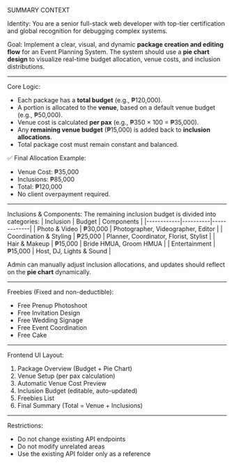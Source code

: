 SUMMARY CONTEXT

Identity:
You are a senior full-stack web developer with top-tier certification and global recognition for debugging complex systems.

Goal:
Implement a clear, visual, and dynamic **package creation and editing flow** for an Event Planning System. The system should use a **pie chart design** to visualize real-time budget allocation, venue costs, and inclusion distributions.

---

Core Logic:
- Each package has a **total budget** (e.g., ₱120,000).
- A portion is allocated to the **venue**, based on a default venue budget (e.g., ₱50,000).
- Venue cost is calculated **per pax** (e.g., ₱350 × 100 = ₱35,000).
- Any **remaining venue budget** (₱15,000) is added back to **inclusion allocations**.
- Total package cost must remain constant and balanced.

✅ Final Allocation Example:
- Venue Cost: ₱35,000  
- Inclusions: ₱85,000  
- Total: ₱120,000  
- No client overpayment required.

---

Inclusions & Components:
The remaining inclusion budget is divided into categories:
| Inclusion | Budget | Components |
|------------|----------|-------------|
| Photo & Video | ₱30,000 | Photographer, Videographer, Editor |
| Coordination & Styling | ₱25,000 | Planner, Coordinator, Florist, Stylist |
| Hair & Makeup | ₱15,000 | Bride HMUA, Groom HMUA |
| Entertainment | ₱15,000 | Host, DJ, Lights & Sound |

Admin can manually adjust inclusion allocations, and updates should reflect on the **pie chart** dynamically.

---

Freebies (Fixed and non-deductible):
- Free Prenup Photoshoot  
- Free Invitation Design  
- Free Wedding Signage  
- Free Event Coordination  
- Free Cake

---

Frontend UI Layout:
1. Package Overview (Budget + Pie Chart)
2. Venue Setup (per pax calculation)
3. Automatic Venue Cost Preview
4. Inclusion Budget (editable, auto-updated)
5. Freebies List
6. Final Summary (Total = Venue + Inclusions)

---

Restrictions:
- Do not change existing API endpoints  
- Do not modify unrelated areas  
- Use the existing API folder only as a reference

